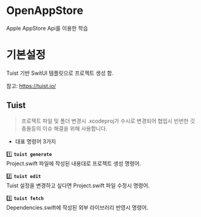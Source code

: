 # OpenAppStore
Apple AppStore Api를 이용한 학습

# 기본설정

Tuist 기반 SwitUI 템플릿으로 프로젝트 생성 함.

참고: https://tuist.io/

## Tuist

> 프로젝트 파일 및 폴더 변경시 .xcodeproj가 수시로 변경되어 협업시 빈번한 깃 충돌등의 이슈 해결을 위해 사용합니다.

* 대표 명령어 3가지  

:one: **`tuist generate`**  
Project.swift 파일에 작성된 내용대로 프로젝트 생성 명령어.
  
:two: **`tuist edit`**  
Tuist 설정을 변경하고 싶다면 Project.swift 파일 수정시 명령어.
  
:three: **`tuist fetch`**   
Dependencies.swift에 작성된 외부 라이브러리 반영시 명령어.
